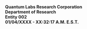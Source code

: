 **Quantum Labs Research Corporation**</br>
**Department of Research**</br>
**Entity 002**</br>
**01/04/XXXX - XX:32:17 A.M. E.S.T.**</br>
